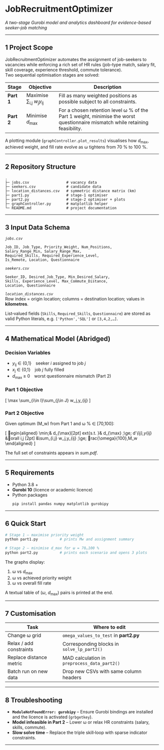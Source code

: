 # JobRecruitmentOptimizer
*A two-stage Gurobi model and analytics dashboard for evidence-based seeker–job matching*

---

## 1  Project Scope
JobRecruitmentOptimizer automates the assignment of job-seekers to vacancies while enforcing a rich set of HR rules (job-type match, salary fit, skill coverage, experience threshold, commute tolerance).  
Two sequential optimisation stages are solved:

| Stage | Objective | Description |
|-------|-----------|-------------|
| **Part 1** | Maximise ∑<sub>i,j</sub> *w*<sub>j</sub>*y*<sub>ij</sub> | Fill as many weighted positions as possible subject to all constraints. |
| **Part 2** | Minimise *d*<sub>max</sub> | For a chosen retention level ω % of the Part 1 weight, minimise the worst questionnaire mismatch while retaining feasibility. |

A plotting module (`graphController.plot_results`) visualises how *d*<sub>max</sub>, achieved weight, and fill rate evolve as ω tightens from 70 % to 100 %.

---

## 2  Repository Structure
```
.
├─ jobs.csv                 # vacancy data
├─ seekers.csv              # candidate data
├─ location_distances.csv   # symmetric distance matrix (km)
├─ part1.py                 # stage‑1 optimiser
├─ part2.py                 # stage‑2 optimiser + plots
├─ graphController.py       # matplotlib helper
└─ README.md                # project documentation
```

---

## 3  Input Data Schema

*`jobs.csv`*
```
Job_ID, Job_Type, Priority_Weight, Num_Positions,
Salary_Range_Min, Salary_Range_Max,
Required_Skills, Required_Experience_Level,
Is_Remote, Location, Questionnaire
```

*`seekers.csv`*
```
Seeker_ID, Desired_Job_Type, Min_Desired_Salary,
Skills, Experience_Level, Max_Commute_Distance,
Location, Questionnaire
```

*`location_distances.csv`*  
Row index = origin location; columns = destination location; values in **kilometres**.

List‑valued fields (`Skills`, `Required_Skills`, `Questionnaire`) are stored as valid Python literals, e.g. `['Python','SQL']` or `[3,4,2,…]`.

---

## 4  Mathematical Model (Abridged)

### Decision Variables
* *y*<sub>ij</sub> ∈ {0,1} seeker *i* assigned to job *j*
* *x*<sub>j</sub> ∈ {0,1} job *j* fully filled
* *d*<sub>max</sub> ≥ 0 worst questionnaire mismatch (Part 2)

### Part 1 Objective
\[
\max \sum_{i\in I}\sum_{j\in J} w_j\,y_{ij}
\]

### Part 2 Objective  
Given optimum \(M_w\) from Part 1 and ω % ∈ [70,100]:

\[
egin{aligned}
\min\;& d_{\max}\[2pt]
	ext{s.t. }&
d_{\max} \;\ge\; d'_{ij}\,y_{ij} &orall i,j \[2pt]
&\sum_{i,j} w_j\,y_{ij} \;\ge\; rac{\omega}{100}\,M_w
\end{aligned}
\]

The full set of constraints appears in *sum.pdf*.

---

## 5  Requirements
* Python 3.8 +
* **Gurobi 10** (licence or academic licence)
* Python packages  
  ```bash
  pip install pandas numpy matplotlib gurobipy
  ```

---

## 6  Quick Start
```bash
# Stage 1 – maximise priority weight
python part1.py          # prints Mw and assignment summary

# Stage 2 – minimise d_max for ω = 70…100 %
python part2.py          # prints each scenario and opens 3 plots
```

The graphs display:

1. ω vs *d*<sub>max</sub>  
2. ω vs achieved priority weight  
3. ω vs overall fill rate  

A textual table of (*ω*, *d*<sub>max</sub>) pairs is printed at the end.

---

## 7  Customisation

| Task | Where to edit |
|------|---------------|
| Change ω grid | `omega_values_to_test` in **part2.py** |
| Relax / add constraints | Corresponding blocks in `solve_lp_part2()` |
| Replace distance metric | MAD calculation in `preprocess_data_part2()` |
| Batch run on new data | Drop new CSVs with same column headers |

---

## 8  Troubleshooting

* **`ModuleNotFoundError: gurobipy`** – Ensure Gurobi bindings are installed and the licence is activated (`grbgetkey`).
* **Model infeasible in Part 2** – Lower ω or relax HR constraints (salary, skills, commute).
* **Slow solve time** – Replace the triple skill‑loop with sparse indicator constraints.

---
